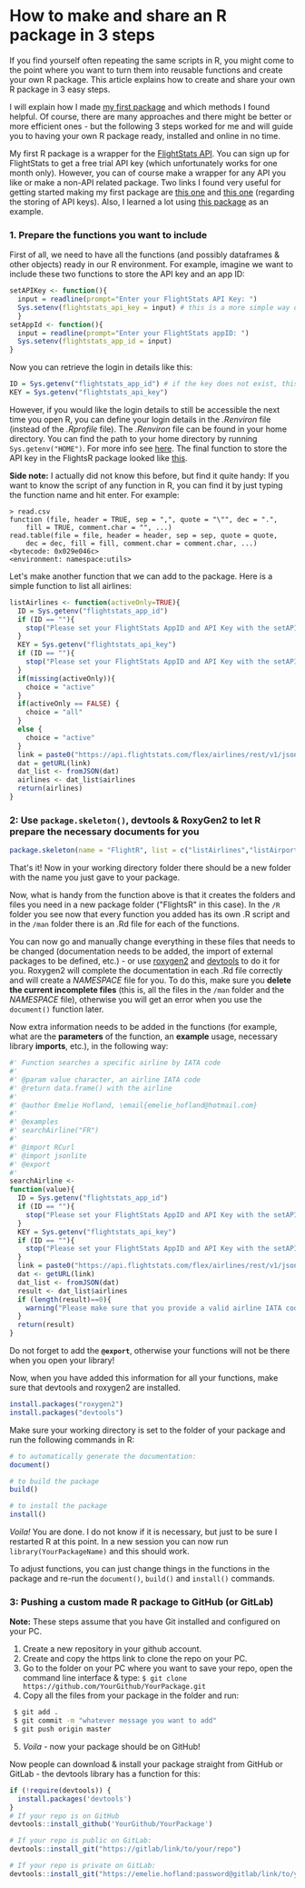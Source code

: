 # How to make and share an R package in 3 steps 

If you find yourself often repeating the same scripts in R, you might come to the point where you want to turn them into reusable functions and create your own R package. This article explains how to create and share your own R package in 3 easy steps. 

I will explain how I made [my first package](https://github.com/Emelieh21/FlightsR) and which methods I found helpful. Of course, there are many approaches and there might be better or more efficient ones - but the following 3 steps worked for me and will guide you to having your own R package ready, installed and online in no time.

My first R package is a wrapper for the [FlightStats API](https://developer.flightstats.com/). You can sign up for FlightStats to get a free trial API key (which unfortunately works for one month only). However, you can of course make a wrapper for any API you like or make a non-API related package. Two links I found very useful for getting started making my first package are [this one](https://stat.ethz.ch/R-manual/R-devel/library/utils/html/package.skeleton.html) and [this one](http://blog.revolutionanalytics.com/2015/11/how-to-store-and-use-authentication-details-with-r.html) (regarding the storing of API keys). Also, I learned a lot using [this package](https://github.com/ropensci/gtfsr) as an example.

### 1. Prepare the functions you want to include

First of all, we need to have all the functions (and possibly dataframes & other objects) ready in our R environment. For example, imagine we want to include these two functions to store the API key and an app ID:

```R
setAPIKey <- function(){
  input = readline(prompt="Enter your FlightStats API Key: ")
  Sys.setenv(flightstats_api_key = input) # this is a more simple way of storing API keys, it saves it in the .Rprofile file, however this is only temporary - meaning next session the login details will have to be provided again. See below how to store login details in a more durable way.
  }
setAppId <- function(){
  input = readline(prompt="Enter your FlightStats appID: ")
  Sys.setenv(flightstats_app_id = input)
}
```

Now you can retrieve the login in details like this:

```R
ID = Sys.getenv("flightstats_app_id") # if the key does not exist, this returns an empty string (""), in this case the user should be prompted to use the setAPIKey() and setAppID() functions
KEY = Sys.getenv("flightstats_api_key") 
```

However, if you would like the login details to still be accessible the next time you open R, you can define your login details in the _.Renviron_ file (instead of the _.Rprofile_ file). The _.Renviron_ file can be found in your home directory. You can find the path to your home directory by running `Sys.getenv("HOME")`. For more info see [here](https://csgillespie.github.io/efficientR/r-startup.html). The final function to store the API key in the FlightsR package looked like [this](https://github.com/Emelieh21/FlightsR/blob/master/R/setAPIKey.R). 

**Side note:** I actually did not know this before, but find it quite handy: If you want to know the script of any function in R, you can find it by just typing the function name and hit enter. For example:

```text
> read.csv
function (file, header = TRUE, sep = ",", quote = "\"", dec = ".", 
    fill = TRUE, comment.char = "", ...) 
read.table(file = file, header = header, sep = sep, quote = quote, 
    dec = dec, fill = fill, comment.char = comment.char, ...)
<bytecode: 0x029e046c>
<environment: namespace:utils>
```

Let's make another function that we can add to the package. Here is a simple function to list all airlines:

```R
listAirlines <- function(activeOnly=TRUE){
  ID = Sys.getenv("flightstats_app_id") 
  if (ID == ""){
    stop("Please set your FlightStats AppID and API Key with the setAPIKey() and setAppId() function. You can obtain these from https://developer.flightstats.com.")
  }
  KEY = Sys.getenv("flightstats_api_key")
  if (ID == ""){
    stop("Please set your FlightStats AppID and API Key with the setAPIKey() and setAppId() function. You can obtain these from https://developer.flightstats.com.")
  }  
  if(missing(activeOnly)){
    choice = "active"
  }
  if(activeOnly == FALSE) {
    choice = "all"
  } 
  else {
    choice = "active"
  }
  link = paste0("https://api.flightstats.com/flex/airlines/rest/v1/json/",choice,"?appId=",ID,"&appKey=",KEY)
  dat = getURL(link)
  dat_list <- fromJSON(dat)
  airlines <- dat_list$airlines
  return(airlines)
}
```

### 2: Use `package.skeleton()`, devtools & RoxyGen2 to let R prepare the necessary documents for you

```R
package.skeleton(name = "FlightR", list = c("listAirlines","listAirports","scheduledFlights","scheduledFlightsFullDay","searchAirline","searchAirport","setAPIKey","setAppId"))
```

That's it! Now in your working directory folder there should be a new folder with the name you just gave to your package. 

Now, what is handy from the function above is that it creates the folders and files you need in a new package folder ("FlightsR" in this case). In the `/R` folder you see now that every function you added has its own .R script and in the `/man` folder there is an .Rd file for each of the functions.

You can now go and manually change everything in these files that needs to be changed (documentation needs to be added, the import of external packages to be defined, etc.) - or use [roxygen2](https://github.com/klutometis/roxygen) and [devtools](https://cran.r-project.org/web/packages/devtools/index.html) to do it for you. Roxygen2 will complete the documentation in each .Rd file correctly and will create a _NAMESPACE_ file for you. To do this, make sure you **delete the current incomplete files** (this is, all the files in the `/man` folder and the _NAMESPACE_ file), otherwise you will get an error when you use the `document()` function later.

Now extra information needs to be added in the functions (for example, what are the **parameters** of the function, an **example** usage, necessary library **imports**, etc.), in the following way:

```R
#' Function searches a specific airline by IATA code
#'
#' @param value character, an airline IATA code
#' @return data.frame() with the airline
#'
#' @author Emelie Hofland, \email{emelie_hofland@hotmail.com}
#'
#' @examples
#' searchAirline("FR")
#'
#' @import RCurl
#' @import jsonlite
#' @export
#'
searchAirline <-
function(value){
  ID = Sys.getenv("flightstats_app_id")
  if (ID == ""){
    stop("Please set your FlightStats AppID and API Key with the setAPIKey() and setAppId() function. You can obtain these from https://developer.flightstats.com.")
  }
  KEY = Sys.getenv("flightstats_api_key")
  if (ID == ""){
    stop("Please set your FlightStats AppID and API Key with the setAPIKey() and setAppId() function. You can obtain these from https://developer.flightstats.com.")
  }
  link = paste0("https://api.flightstats.com/flex/airlines/rest/v1/json/iata/",toupper(value),"?appId=",ID,"&appKey=",KEY)
  dat <- getURL(link)
  dat_list <- fromJSON(dat)
  result <- dat_list$airlines
  if (length(result)==0){
    warning("Please make sure that you provide a valid airline IATA code.")
  }
  return(result)
}
```

Do not forget to add the **`@export`**, otherwise your functions will not be there when you open your library!

Now, when you have added this information for all your functions, make sure that devtools and roxygen2 are installed.

```R
install.packages("roxygen2")
install.packages("devtools")
```

Make sure your working directory is set to the folder of your package and run the following commands in R:

```R
# to automatically generate the documentation:
document()

# to build the package
build()

# to install the package
install()
```

_Voila!_ You are done. I do not know if it is necessary, but just to be sure I restarted R at this point. In a new session you can now run `library(YourPackageName)` and this should work.

To adjust functions, you can just change things in the functions in the package and re-run the `document()`, `build()` and `install()` commands.

### 3: Pushing a custom made R package to GitHub (or GitLab)

**Note:** These steps assume that you have Git installed and configured on your PC.

1) Create a new repository in your github account.
2) Create and copy the https link to clone the repo on your PC.
3) Go to the folder on your PC where you want to save your repo, open the command line interface & type:
  `$ git clone https://github.com/YourGithub/YourPackage.git`
4) Copy all the files from your package in the folder and run:

```bash
 $ git add .
 $ git commit -m "whatever message you want to add"
 $ git push origin master
```

5) _Voila_ - now your package should be on GitHub!

Now people can download & install your package straight from GitHub or GitLab - the devtools library has a function for this:

```r
if (!require(devtools)) {
  install.packages('devtools')
}    
# If your repo is on GitHub
devtools::install_github('YourGithub/YourPackage')

# If your repo is public on GitLab:
devtools::install_git("https://gitlab/link/to/your/repo")

# If your repo is private on GitLab:
devtools::install_git("https://emelie.hofland:password@gitlab/link/to/your/repo.git")
```

